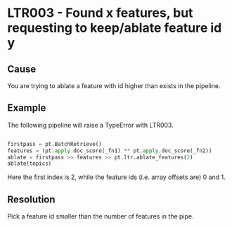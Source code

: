 # LTR003 - Found x features, but requesting to keep/ablate feature id y

## Cause

You are trying to ablate a feature with id higher than exists in the pipeline.

## Example

The following pipeline will raise a TypeError with LTR003.

```python

firstpass = pt.BatchRetrieve()
features = (pt.apply.doc_score(_fn1) ** pt.apply.doc_score(_fn2))
ablate = firstpass >> features >> pt.ltr.ablate_features(2)
ablate(topics)
```

Here the first index is 2, while the feature ids (i.e. array offsets are) 0 and 1.


## Resolution

Pick a feature id smaller than the number of features in the pipe.